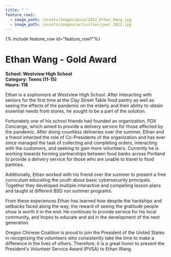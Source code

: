 ```yaml
---
title: " "
feature_row1:
  - image_path: /assets/images/pvsa/2022_Ethan_Wang.jpg
  - image_path: /assets/images/activities/year_2022.jpg
---
```


{% include feature_row id="feature_row1"%}

# Ethan Wang - Gold Award

**School: Westview High School**  
**Category: Teens (11-15)**  
**Hours: 118**  

Ethan is a sophomore at Westview High School. After interacting with seniors for the first time at the Clay Street Table food pantry as well as seeing the effects of the pandemic on the elderly and their ability to obtain essential needs from stores, he sought to be a part of the solution.

Fortunately one of his school friends had founded an organization, PDX Concierge, which aimed to provide a delivery service for those affected by the pandemic. After doing countless deliveries over the summer, Ethan and a friend inherited the role of Co-Presidents of the organization and has ever since managed the task of collecting and completing orders, interacting with the customers, and seeking to gain more volunteers. Currently he is working towards forming partnerships between food banks across Portland to provide a delivery service for those who are unable to travel to food pantries.

Additionally, Ethan worked with his friend over the summer to present a free curriculum educating the youth about basic cybersecurity principals. Together they developed multiple interactive and compelling lesson plans and taught at different BSD run summer programs.

From these experiences Ethan has learned how despite the hardships and setbacks faced along the way, the reward of seeing the gratitude people show is worth it in the end. He continues to provide service for his local community, and hopes to educate and aid in the development of the next generation.

Oregon Chinese Coalition is proud to join the President of the United States in recognizing the volunteers who consistently take the time to make a difference in the lives of others. Therefore, it is a great honor to present the President's Volunteer Service Award (PVSA) to Ethan Wang.
